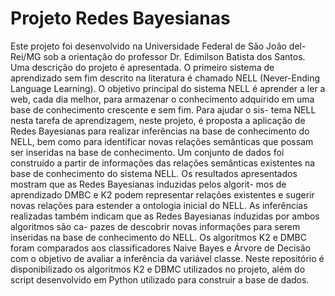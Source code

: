 # Projeto Redes Bayesianas 

Este projeto foi desenvolvido na Universidade Federal de São João del-Rei/MG sob a 
orientação do professor Dr. Edimilson Batista dos Santos. Uma descrição do projeto 
é apresentada. 
O primeiro sistema de aprendizado sem fim descrito na literatura é chamado NELL 
(Never-Ending Language Learning). O objetivo principal do sistema
NELL é aprender a ler a web, cada dia melhor, para armazenar o conhecimento
adquirido em uma base de conhecimento crescente e sem fim. Para ajudar o sis-
tema NELL nesta tarefa de aprendizagem, neste projeto, é proposta a aplicação
de Redes Bayesianas para realizar inferências na base de conhecimento do NELL,
bem como para identificar novas relações semânticas que possam ser inseridas na
base de conhecimento. Um conjunto de dados foi construído a partir de informações
das relações semânticas existentes na base de conhecimento do sistema NELL. Os
resultados apresentados mostram que as Redes Bayesianas induzidas pelos algorit-
mos de aprendizado DMBC e K2 podem representar relações existentes e sugerir
novas relações para estender a ontologia inicial do NELL. As inferências realizadas
também indicam que as Redes Bayesianas induzidas por ambos algoritmos são ca-
pazes de descobrir novas informações para serem inseridas na base de conhecimento
do NELL. Os algoritmos K2 e DMBC foram comparados aos classificadores Naive
Bayes e Árvore de Decisão com o objetivo de avaliar a inferência da variável classe.
Neste repositório é disponibilizado os algoritmos K2 e DBMC utilizados no projeto, além 
do script desenvolvido em Python utilizado para construir a base de dados.
